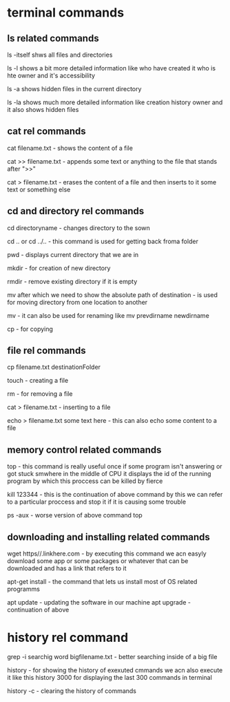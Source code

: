 # terminal commands

## ls related commands
ls -itself shws all files and directories

ls -l shows a bit more detailed information like who have created it who is hte owner and it's accessibility

ls -a shows hidden files in the current directory

ls -la shows much more detailed information like creation history owner and it also shows hidden files

## cat rel commands

cat filename.txt - shows the content of a file

cat >> filename.txt - appends some text or anything to the file that stands after ">>" 

cat > filename.txt - erases the content of a file and then inserts to it some text or something else

## cd and directory rel commands

cd directoryname - changes directory to the sown 

cd .. or cd ../.. - this command is used for getting back froma folder

pwd - displays current directory that we are in

mkdir - for creation of new directory

rmdir - remove existing directory if it is empty

mv after which we need to show the absolute path of destination - is used for moving directory from one location to another

mv - it can also be used for renaming like mv prevdirname newdirname

cp - for copying 
## file rel commands

cp filename.txt destinationFolder

touch - creating a file 

rm - for removing a file

cat > filename.txt - inserting to a file

echo > filename.txt some text here - this can also echo some content to a file

## memory control related commands

top - this command is really useful once if some program isn't answering or got stuck smwhere in the middle of CPU it displays the id of the running program by which this proccess can be killed by fierce

kill 123344 - this is the continuation of above command by this we can refer to a particular proccess and stop it if it is causing some trouble

ps -aux - worse version of above command top

## downloading and installing related commands

wget https//.linkhere.com - by executing this command we acn easyly download some app or some packages or whatever that can be downloaded and has a link that refers to it

apt-get install - the command that lets us install most of OS related programms 

apt update - updating the software in our machine
apt upgrade - continuation of above

# history rel command

grep -i searchig word bigfilename.txt - better searching inside of a big file

history - for showing the history of exexuted cmmands we acn also execute it like this history 3000 for displaying the last 300 commands in terminal

history -c - clearing the history of commands